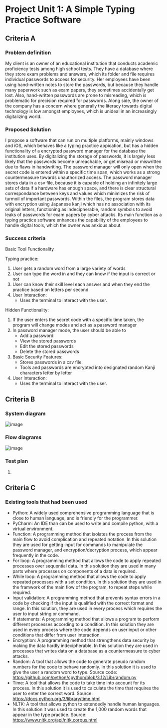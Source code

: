
# Project Unit 1: A Simple Typing Practice Software

## Criteria A
### Problem definition

My client is an owner of an educational institution that conducts academic proficiency tests among high school tests. They have a database where they store exam problems and answers, which its folder and file requires individual passwords to access for security. Her employees have been using hand-written notes to store the passwords, but because they handle many paperwork such as exam papers, they sometimes accidentally get lost. Also, hand-written passwords are prone to misreading, which is problematic for precision required for passwords. Along side, the owner of the company has a concern where generally the literacy towards digital technology is low amongst employees, which is unideal in an increasingly digitalizing world.

### Proposed Solution

I propose a software that can run on multiple platforms, mainly windows and iOS, which behaves like a typing practice appication, but has a hidden functionality of a encrypted password manager for the database the institution uses. By digitalizing the storage of passwords, it is largely less likely that the passwords become unreachable, or get misread or miswritten due to flaws in handwriting. The password manager will only open when the secret code is entered within a specific time span, which works as a strong countermeasure towards unauthorized access. The password manager stores data in a csv file, because it is capable of holding an infinitely large sets of data if a hardware has enough space, and there is clear structural correspondance between keys and values which minimizes the risk of turmoil of important passwords. Within the files, the program stores data with encryption using Japanese kanji which has no association with its original letters, functioning as indecipherable, random symbols to avoid leaks of passwords for exam papers by cyber attacks. Its main function as a typing practice software enhances the capability of the employees to handle digital tools, which the owner was anxious about.

### Success criteria
Basic Tool Functionality

Typing practice:
1.  User gets a random word from a large variety of words
2.  User can type the word in and they can know if the input is correct or not
3.  User can know their skill level each answer and when they end the practice based on letters per second
4.  User Interaction:
      - Uses the terminal to interact with the user.

Hidden Functionality:

1.  If the user enters the secret code with a specific time taken, the program will change modes and act as a password manager
2.  In password manager mode, the user should be able to
      - Add a password
      - View the stored passwords
      - Edit the stored passwords
      - Delete the stored passwords
3.  Basic Security Features:
      - Stores passwords in a csv file.
      - Tools and passwords are encrypted into designated random Kanji characters letter by letter
4.  User Interaction:
      - Uses the terminal to interact with the user.


## Criteria B
### System diagram
![image](https://github.com/user-attachments/assets/931ef831-0cad-4143-af34-04cc203f6994)
### Flow diagrams
![image](https://github.com/user-attachments/assets/2e251154-744a-48e0-84fe-6c07a47215d2)
### Test plan
1. 


## Criteria C
### Existing tools that had been used
- Python: A widely used comprehensive programming language that is close to human language, and is friendly for the programmer.
- PyCharm: An IDE than can be used to write and compile python, with a virtual environment.
- Function: A programming method that isolates the process from the main flow to avoid complication and repeated notation. In this solution they are used for getting input for commands to manipulate the password manager, and encryption/decryption process, which appear frequently in the code.
- For loop: A programming method that allows the code to apply repeated processes over sequential data. In this solution they are used in many parts where processes on components of a data is required.
- While loop: A programming method that allows the code to apply repeated processes with a set condition. In this solution they are used in the framwork of the main flow of the program, to repeat steps while required.
- Input validation: A programming method that prevents syntax errors in a code by checking if the input is qualified with the correct format and range. In this solution, they are used in every process which requires the user to input string or command.
- If statements: A programming method that allows a program to perform different processes according to a condition. In this solution they are used in every process where the code depends on user input or other conditions that differ from user interaction.
- Encryption: A programming method that strengthens data security by making the data hardly indecipherable. In this solution they are used in processes that writes data on a database as a countermeasure to cyber attacks.
- Random: A tool that allows the code to generate pseudo random numbers for the code to behave randomly. In this solution it is used to give the user a random word to type. Source code: https://github.com/python/cpython/blob/3.12/Lib/random.py
- Time: A tool that allows the code to take time into account for its process. In this solution it is used to calculate the time that requires the user to enter the correct word. Source: https://docs.python.org/3/library/time.html
- NLTK: A tool that allows python to extendedly handle human languages. In this solution it was used to create the 1,000 random words that appear in the type practice. Source: https://www.nltk.org/api/nltk.corpus.html

